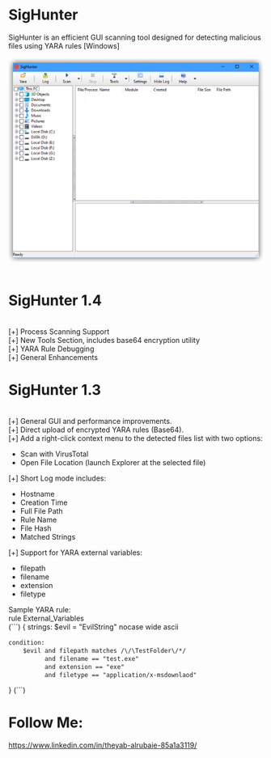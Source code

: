 # SigHunter
SigHunter is an efficient GUI scanning tool designed for detecting malicious files using YARA rules [Windows]
<br />
<br />
![SigHunter](https://github.com/tssarq/SigHunter/blob/main/SigHunter.png)
<br />
<br />
# SigHunter 1.4
<br />
[+] Process Scanning Support
<br />
[+] New Tools Section, includes base64 encryption utility
<br />
[+] YARA Rule Debugging
<br />
[+] General Enhancements



# SigHunter 1.3
<br />
[+] General GUI and performance improvements.
<br />
[+] Direct upload of encrypted YARA rules (Base64).
<br />
[+] Add a right-click context menu to the detected files list with two options:
<br />
<ul>
<li>Scan with VirusTotal</li>
<li>Open File Location (launch Explorer at the selected file)</li>
</ul> 

[+] Short Log mode includes:
<ul>
<li>Hostname</li>
<li>Creation Time</li>
<li>Full File Path</li>
<li>Rule Name</li>
<li>File Hash</li>
<li>Matched Strings</li>
</ul>  


[+] Support for YARA external variables:
<ul>
<li>filepath</li>
<li>filename</li>
<li>extension</li>
<li>filetype</li>
</ul>  
    

    
    

Sample YARA rule:
<br />
rule External_Variables
<br />
(```) {
    strings:
        $evil = "EvilString" nocase wide ascii

    condition:
        $evil and filepath matches /\/\TestFolder\/*/
              and filename == "test.exe"
              and extension == "exe"
              and filetype == "application/x-msdownlaod"
}
(```)



# Follow Me:
https://www.linkedin.com/in/theyab-alrubaie-85a1a3119/
